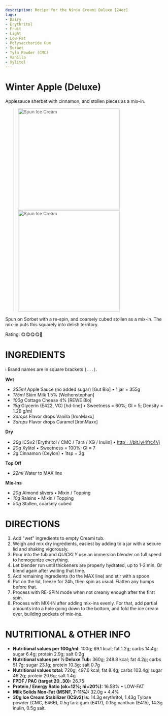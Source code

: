 ```yaml
---
description: Recipe for the Ninja Creami Deluxe [24oz]
tags:
- Dairy
- Erythritol
- Fruit
- Light
- Low-Fat
- Polysaccharide Gum
- Sorbet
- Tylo Powder (CMC)
- Vanilla
- Xylitol
---
```

# Winter Apple (Deluxe)

Applesauce sherbet with cinnamon, and stollen pieces as a mix-in.

> <img width=320 alt="Spun Ice Cream" src="https://github.com/jhermann/ice-creamery/blob/main/recipes/Winter%20Apple%20(Deluxe)/winter-apple_2024-12-12_1.jpg?raw=true" />  <img width=320 alt="Spun Ice Cream" src="https://github.com/jhermann/ice-creamery/blob/main/recipes/Winter%20Apple%20(Deluxe)/winter-apple_2024-12-12_2.jpg?raw=true" />

Spun on Sorbet with a re-spin, and coarsely cubed stollen as a mix-in. The mix-in puts this squarely into delish territory.

Rating: 😋😋😋😋🎅

# INGREDIENTS

ℹ️ Brand names are in square brackets `[...]`.

**Wet**

  - _355ml_ Apple Sauce (no added sugar) [Gut Bio] • 1 jar = 355g
  - _175ml_ Skim Milk 1.5% [Weihenstephan]
  - _100g_ Cottage Cheese 4% [REWE Bio]
  - _15g_ Glycerin (E422, VG) [hd-line] • Sweetness = 60%; GI = 5; Density = 1.26 g/ml
  - _3drops_ Flavor drops Vanilla [IronMaxx]
  - _3drops_ Flavor drops Caramel [IronMaxx]

**Dry**

  - _30g_ ICSv2 [Erythritol / CMC / Tara / XG / Inulin] • [http﹕//bit.ly/4frc4Vj](https://github.com/jhermann/ice-creamery/tree/main/recipes/Ice%20Cream%20Stabilizer%20%28ICS%29)
  - _20g_ Xylitol • Sweetness = 100%; GI = 7
  - _3g_ Cinnamon (Ceylon) • 1tsp = 3g

**Top Off**

  - _22ml_ Water to MAX line

**Mix-Ins**

  - _20g_ Almond slivers • Mixin / Topping
  - _10g_ Raisins • Mixin / Topping
  - _50g_ Stollen, coarsely cubed

# DIRECTIONS

 1. Add "wet" ingredients to empty Creami tub.
 1. Weigh and mix dry ingredients, easiest by adding to a jar with a secure lid and shaking vigorously.
 1. Pour into the tub and *QUICKLY* use an immersion blender on full speed to homogenize everything.
 1. Let blender run until thickeners are properly hydrated, up to 1-2 min. Or blend again after waiting that time.
 1. Add remaining ingredients (to the MAX line) and stir with a spoon.
 1. Put on the lid, freeze for 24h, then spin as usual. Flatten any humps before that.
 1. Process with RE-SPIN mode when not creamy enough after the first spin.
 1. Process with MIX-IN after adding mix-ins evenly. For that, add partial amounts into a hole going down to the bottom, and fold the ice cream over, building pockets of mix-ins.

# NUTRITIONAL & OTHER INFO
- **Nutritional values per 100g/ml:** 100g; 69.1 kcal; fat 1.2g; carbs 14.4g; sugar 6.4g; protein 2.9g; salt 0.2g
- **Nutritional values per ½ Deluxe Tub:** 360g; 248.8 kcal; fat 4.2g; carbs 51.7g; sugar 23.1g; protein 10.3g; salt 0.7g
- **Nutritional values total:** 720g; 497.6 kcal; fat 8.4g; carbs 103.4g; sugar 46.2g; protein 20.6g; salt 1.4g
- **FPDF / PAC (target 20..30):** 26.75
- **Protein / Energy Ratio (ok=12%; hi=20%):** 16.58% • LOW-FAT
- **Milk Solids Non-Fat (MSNF, 7-11%):** 32.0g • 4.4%
- **30g Ice Cream Stabilizer (ICSv2) is:** 14.3g erythritol, 1.43g Tylose powder (CMC, E466), 
0.5g tara gum (E417), 0.15g xanthan (E415),
14.3g inulin, 0.5g salt.
